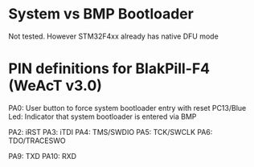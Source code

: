 System vs BMP Bootloader
========================
Not tested. However STM32F4xx already has native DFU mode

PIN definitions for BlakPill-F4 (WeAcT v3.0)
===============================

PA0: User button to force system bootloader entry with reset
PC13/Blue Led: Indicator that system bootloader is entered via BMP

PA2: iRST
PA3: iTDI
PA4: TMS/SWDIO
PA5: TCK/SWCLK
PA6: TDO/TRACESWO

PA9: TXD
PA10: RXD

